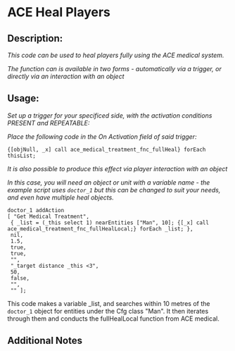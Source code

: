 # ACE Heal Players
## Description:
_This code can be used to heal players fully using the ACE medical system._

_The function can is available in two forms - automatically via a trigger, or directly via an interaction with an object_

## Usage:
_Set up a trigger for your specificed side, with the activation conditions PRESENT and REPEATABLE:_

_Place the following code in the On Activation field of said trigger:_

```
{[objNull, _x] call ace_medical_treatment_fnc_fullHeal} forEach thisList;

```

_It is also possible to produce this effect via player interaction with an object_

_In this case, you will need an object or unit with a variable name - the example script uses `doctor_1` but this can be changed to suit your needs, and even have multiple heal objects._

```
doctor_1 addAction
[ "Get Medical Treatment",
 { _list = (_this select 1) nearEntities ["Man", 10]; {[_x] call ace_medical_treatment_fnc_fullHealLocal;} forEach _list; },
 nil,
 1.5,
 true,
 true,
 "",
 "_target distance _this <3",
 50,
 false,
 "",
 "" ];

```
This code makes a variable _list, and searches within 10 metres of the ```doctor_1``` object for entities under the Cfg class "Man". It then iterates through them and conducts the fullHealLocal function from ACE medical.


## Additional Notes

